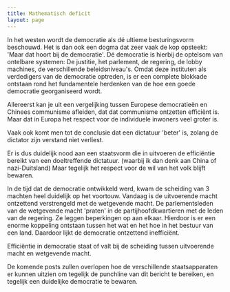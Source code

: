 ```yaml
---
title: Mathematisch deficit
layout: page
---
```


In het westen wordt de democratie als dé ultieme besturingsvorm beschouwd. Het is dan ook een dogma dat zeer vaak de kop opsteekt: 'Maar dat hoort bij de democratie'. Dé democratie is hierbij de optelsom van ontelbare systemen: De justitie, het parlement, de regering, de lobby machines, de verschillende beleidsniveau's. Omdat deze instituten als verdedigers van de democratie optreden, is er een complete blokkade ontstaan rond het fundamentele herdenken van de hoe een goede democratie georganiseerd wordt.

Allereerst kan je uit een vergelijking tussen Europese democratieën en Chinees communisme afleiden, dat dat communisme ontzetten efficiënt is. Maar dat in Europa het respect voor de individuele inwoners veel groter is.

Vaak ook komt men tot de conclusie dat een dictatuur 'beter' is, zolang de dictator zijn verstand niet verliest.

Er is dus duidelijk nood aan een staatsvorm die in uitvoeren de efficiëntie bereikt van een doeltreffende dictatuur. (waarbij ik dan denk aan China of nazi-Duitsland) Maar tegelijk het respect voor de wil van het volk blijft bewaren.

In de tijd dat de democratie ontwikkeld werd, kwam de scheiding van 3 machten heel duidelijk op het voortouw. Vandaag is de uitvoerende macht ontzettend verstrengeld met de wetgevende macht. De parlementsleden van de wetgevende macht 'praten' in de partijhoofdkwartieren met de leden van de regering. Ze leggen beperkingen op aan elkaar. Hierdoor is er een enorme koppeling ontstaan tussen het wat en het hoe in het bestuur van een land. Daardoor lijkt de democratie ontzettend inefficiënt.

Efficiëntie in democratie staat of valt bij de scheiding tussen uitvoerende macht en wetgevende macht.

De komende posts zullen overlopen hoe de verschillende staatsapparaten er kunnen uitzien om tegelijk de punchline van dit bericht te bereiken, en tegelijk een duidelijke democratie te bewaren.
